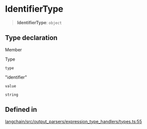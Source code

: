 IdentifierType
==============

> **IdentifierType**: `object`

Type declaration[​](#type-declaration "Direct link to Type declaration")
------------------------------------------------------------------------

Member

Type

`type`

"identifier"

`value`

`string`

Defined in[​](#defined-in "Direct link to Defined in")
------------------------------------------------------

[langchain/src/output\_parsers/expression\_type\_handlers/types.ts:55](https://github.com/hwchase17/langchainjs/blob/46e1734/langchain/src/output_parsers/expression_type_handlers/types.ts#L55)